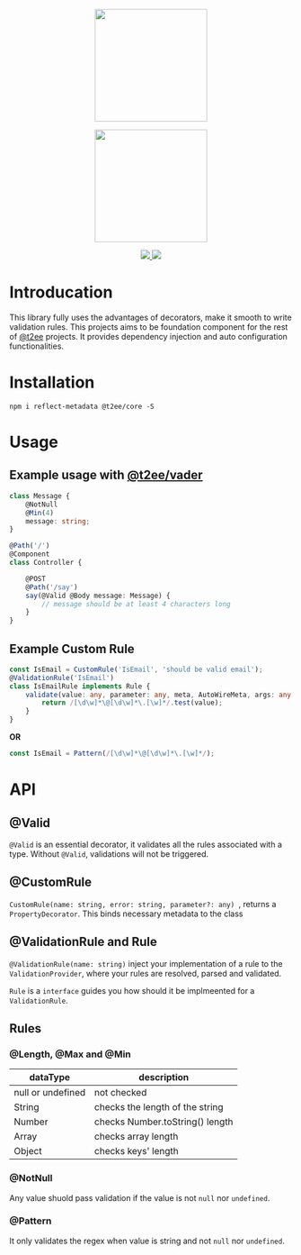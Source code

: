 <p align="center">
    <a href="http://t2ee.org">
        <img width="200" src="http://t2ee.org/img/logos/t2ee.png">
    </a>
</p>
<p align="center">
    <a href="http://validation.t2ee.org">
        <img width="200" src="http://t2ee.org/img/logos/validation.png">
    </a>
</p>

<p align="center">
    <a href="https://travis-ci.org/t2ee/validation">
        <img src="https://img.shields.io/travis/t2ee/validation/master.svg?style=flat-square">
    </a>
    <a href="https://coveralls.io/r/t2ee/validation?branch=master">
        <img src="https://img.shields.io/coveralls/t2ee/validation/master.svg?style=flat-square">
    </a>
</p>

# Introducation

This library fully uses the advantages of decorators, make it smooth to write validation rules.
This projects aims to be foundation component for the rest of [@t2ee](https://github.com/t2ee) projects. It provides dependency injection and auto configuration functionalities.

# Installation

`npm i reflect-metadata @t2ee/core -S`

# Usage

## Example usage with [@t2ee/vader](https://github.com/t2ee/vader)

```typescript
class Message {
    @NotNull
    @Min(4)
    message: string;
}

@Path('/')
@Component
class Controller {

    @POST
    @Path('/say')
    say(@Valid @Body message: Message) {
        // message should be at least 4 characters long
    }
}

```

## Example Custom Rule

```typescript
const IsEmail = CustomRule('IsEmail', 'should be valid email');
@ValidationRule('IsEmail')
class IsEmailRule implements Rule {
    validate(value: any, parameter: any, meta, AutoWireMeta, args: any[]): boolean {
        return /[\d\w]*\@[\d\w]*\.[\w]*/.test(value);
    }
}
```

__OR__


```typescript
const IsEmail = Pattern(/[\d\w]*\@[\d\w]*\.[\w]*/);
```

# API

## @Valid

`@Valid` is an essential decorator, it validates all the rules associated with a type. Without `@Valid`, validations will not be triggered.

## @CustomRule

`CustomRule(name: string, error: string, parameter?: any) `, returns a `PropertyDecorator`. This binds necessary metadata to the class

## @ValidationRule and Rule

`@ValidationRule(name: string)` inject your implementation of a rule to the `ValidationProvider`, where your rules are resolved, parsed and validated.

`Rule` is a `interface` guides you how should it be implmeented for a `ValidationRule`.

## Rules

### @Length, @Max and @Min

dataType | description
---------|-------------
null or undefined | not checked
String   | checks the length of the string
Number   | checks Number.toString() length
Array    | checks array length
Object   | checks keys' length

### @NotNull

Any value shuold pass validation if the value is not `null` nor `undefined`.

### @Pattern

It only validates the regex when value is string and not `null` nor `undefined`.
